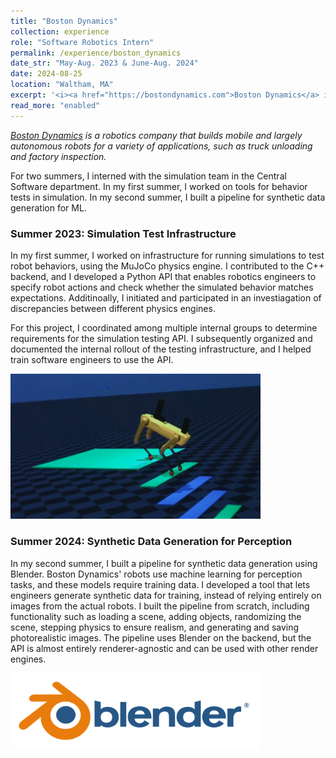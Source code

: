 ```yaml
---
title: "Boston Dynamics"
collection: experience
role: "Software Robotics Intern"
permalink: /experience/boston_dynamics
date_str: "May-Aug. 2023 & June-Aug. 2024"
date: 2024-08-25
location: "Waltham, MA"
excerpt: '<i><a href="https://bostondynamics.com">Boston Dynamics</a> is a robotics company that builds mobile and largely autonomous robots for a variety of applications, such as truck unloading and factory inspection.</i><br><br>For two summers, I interned with the simulation team in the Central Software department. In my first summer, I worked on tools for behavior tests in simulation. In my second summer, I built a pipeline for synthetic data generation for ML.'
read_more: "enabled"
---
```


_[Boston Dynamics](https://bostondynamics.com/) is a robotics company that builds mobile and largely autonomous robots for a variety of applications, such as truck unloading and factory inspection._

For two summers, I interned with the simulation team in the Central Software department. In my first summer, I worked on tools for behavior tests in simulation. In my second summer, I built a pipeline for synthetic data generation for ML. 


### Summer 2023: Simulation Test Infrastructure

In my first summer, I worked on infrastructure for running simulations to test robot behaviors, using the MuJoCo physics engine. I contributed to the C++ backend, and I developed a Python API that enables robotics engineers to specify robot actions and check whether the simulated behavior matches expectations. Additinoally, I initiated and participated in an investiagation of discrepancies between different physics engines.

For this project, I coordinated among multiple internal groups to determine requirements for the simulation testing API. I subsequently organized and documented the internal rollout of the testing infrastructure, and I helped train software engineers to use the API.

<p>
    <img src="../images/spot_mujoco.png" alt="Spot simulation" width=400><br>
</p>

### Summer 2024: Synthetic Data Generation for Perception

In my second summer, I built a pipeline for synthetic data generation using Blender. Boston Dynamics' robots use machine learning for perception tasks, and these models require training data. I developed a tool that lets engineers generate synthetic data for training, instead of relying entirely on images from the actual robots. I built the pipeline from scratch, including functionality such as loading a scene, adding objects, randomizing the scene, stepping physics to ensure realism, and generating and saving photorealistic images. The pipeline uses Blender on the backend, but the API is almost entirely renderer-agnostic and can be used with other render engines.
<p>
    <img src="../images/blender_logo_socket.png" alt="Spot selfie" width=400><br>
</p>

